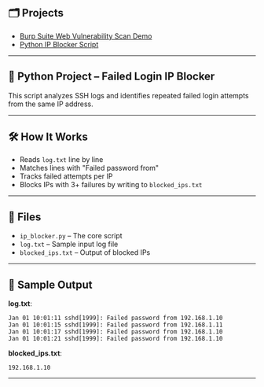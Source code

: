 ## 🗂️ Projects

- [Burp Suite Web Vulnerability Scan Demo](./burp-suite-scan/burp_scan_report.md)
- [Python IP Blocker Script](./python-ip-blocker/README.md)

---

## 🐍 Python Project – Failed Login IP Blocker

This script analyzes SSH logs and identifies repeated failed login attempts from the same IP address.

---

## 🛠️ How It Works

- Reads `log.txt` line by line  
- Matches lines with "Failed password from"  
- Tracks failed attempts per IP  
- Blocks IPs with 3+ failures by writing to `blocked_ips.txt`  

---

## 📁 Files

- `ip_blocker.py` – The core script  
- `log.txt` – Sample input log file  
- `blocked_ips.txt` – Output of blocked IPs  

---

## 🧪 Sample Output

**log.txt**:
```
Jan 01 10:01:11 sshd[1999]: Failed password from 192.168.1.10  
Jan 01 10:01:15 sshd[1999]: Failed password from 192.168.1.11  
Jan 01 10:01:17 sshd[1999]: Failed password from 192.168.1.10  
Jan 01 10:01:21 sshd[1999]: Failed password from 192.168.1.10  
```

**blocked_ips.txt**:
```
192.168.1.10
```
---
